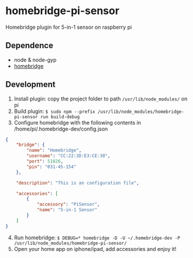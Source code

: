 # homebridge-pi-sensor

Homebridge plugin for 5-in-1 sensor on raspberry pi

## Dependence

-   node & node-gyp
-   [homebridge](https://github.com/nfarina/homebridge)

## Development

1.  Install plugin: copy the project folder to path `/usr/lib/node_modules/` on pi
2.  Build plugin: `$ sudo npm --prefix /usr/lib/node_modules/homebridge-pi-sensor run build-debug`
3.  Configure homebridge with the following contents in /home/pi/.homebridge-dev/config.json

```json
{
    "bridge": {
        "name": "Homebridge",
        "username": "CC:22:3D:E3:CE:30",
        "port": 51826,
        "pin": "031-45-154"
    },

    "description": "This is an configuration file",

    "accessories": [
        {
            "accessory": "PiSensor",
            "name": "5-in-1 Sensor"
        }
    ]
}
```

4.  Run homebridge: `$ DEBUG=* homebridge -D -U ~/.homebridge-dev -P /usr/lib/node_modules/homebridge-pi-sensor/`
5.  Open your home app on iphone/ipad, add accessories and enjoy it!
